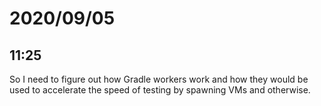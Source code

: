 # 2020/09/05

## 11:25

So I need to figure out how Gradle workers work and how they would be used to
accelerate the speed of testing by spawning VMs and otherwise.